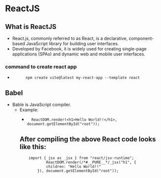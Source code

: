# **ReactJS**

## **What is ReactJS**
- React.js, commonly referred to as React, is a declarative, component-based JavaScript library for building user interfaces.
- Developed by Facebook, it is widely used for creating single-page applications (SPAs) and dynamic web and mobile user interfaces.

### command to create react app
-           npm create vite@latest my-react-app --template react



## Babel
- Bable is JavaScript compiler.
  - Example:
    -       ReactDOM.render(<h1>Hello World!!</h1>, document.getElementById("root"));
    After compiling the above React code looks like this:
    - 
            import { jsx as _jsx } from "react/jsx-runtime";
                    ReactDOM.render(/*#__PURE__*/_jsx("h1", {
                    children: "Hello World!!"
                }), document.getElementById("root"));